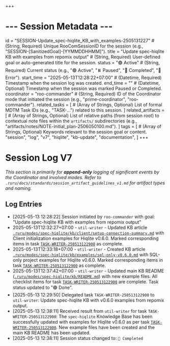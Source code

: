 +++
# --- Session Metadata ---
id = "SESSION-Update_spec-hiqlite_KB_with_examples-2505131227" # (String, Required) Unique RooComSessionID for the session (e.g., "SESSION-[SanitizedGoal]-[YYMMDDHHMM]").
title = "Update spec-hiqlite KB with examples from repomix output" # (String, Required) User-defined goal or auto-generated title for the session.
status = "🟢 Active" # (String, Required) Current status (e.g., "🟢 Active", "⏸️ Paused", "🏁 Completed", "🔴 Error").
start_time = "2025-05-13T12:28:22+07:00" # (Datetime, Required) Timestamp when the session log was created.
end_time = "" # (Datetime, Optional) Timestamp when the session was marked Paused or Completed.
coordinator = "roo-commander" # (String, Required) ID of the Coordinator mode that initiated the session (e.g., "prime-coordinator", "roo-commander").
related_tasks = [
    # (Array of Strings, Optional) List of formal MDTM Task IDs (e.g., "TASK-...") related to this session.
]
related_artifacts = [
    # (Array of Strings, Optional) List of relative paths (from session root) to contextual note files within the `artifacts/` subdirectories (e.g., "artifacts/notes/NOTE-initial_plan-2506050100.md").
]
tags = [
    # (Array of Strings, Optional) Keywords relevant to the session goal or content.
    "session", "log", "v7", "hiqlite", "kb-update", "documentation",
]
+++

# Session Log V7

*This section is primarily for **append-only** logging of significant events by the Coordinator and involved modes.*
*Refer to `.ruru/docs/standards/session_artifact_guidelines_v1.md` for artifact types and naming.*

## Log Entries

- [2025-05-13 12:28:22] Session initiated by `roo-commander` with goal: "Update spec-hiqlite KB with examples from repomix output"
- 2025-05-13T12:32:27+07:00 - `util-writer` - Updated KB article [`.ruru/modes/spec-hiqlite/kb/client/setup-connection-summary.md`](./.ruru/modes/spec-hiqlite/kb/client/setup-connection-summary.md) with Client initialization examples for Hiqlite v0.6.0. Marked corresponding items in task [`TASK-WRITER-250513122900`](./.ruru/tasks/KB_UPDATE_SPEC_HIQLITE/TASK-WRITER-250513122900.md) as complete.
- 2025-05-13T12:33:18+07:00 - `util-writer` - Created KB article [`.ruru/modes/spec-hiqlite/kb/examples/sql-only-v0.6.0.md`](./.ruru/modes/spec-hiqlite/kb/examples/sql-only-v0.6.0.md) with SQL-only project examples for Hiqlite v0.6.0. Marked corresponding items in task [`TASK-WRITER-250513122900`](./.ruru/tasks/KB_UPDATE_SPEC_HIQLITE/TASK-WRITER-250513122900.md) as complete.
- 2025-05-13T12:37:42+07:00 - `util-writer` - Updated main KB README ([`.ruru/modes/spec-hiqlite/kb/README.md`](./.ruru/modes/spec-hiqlite/kb/README.md)) with new example files. All checklist items for task [`TASK-WRITER-250513122900`](./.ruru/tasks/KB_UPDATE_SPEC_HIQLITE/TASK-WRITER-250513122900.md) are complete. Task status updated to "🟢 Done".
- [2025-05-13 12:29:50] Delegated task `TASK-WRITER-250513122900` to `util-writer`: Update spec-hiqlite KB with v0.6.0 examples from repomix output.
- [2025-05-13 12:38:11] Received result from `util-writer` for task `TASK-WRITER-250513122900`: The `spec-hiqlite` Knowledge Base has been successfully updated with examples for Hiqlite v0.6.0 as per task [`TASK-WRITER-250513122900`](./.ruru/tasks/KB_UPDATE_SPEC_HIQLITE/TASK-WRITER-250513122900.md). New example files have been created and the main KB README has been updated.
- [2025-05-13 12:38:11] Session status changed to: `🏁 Completed`